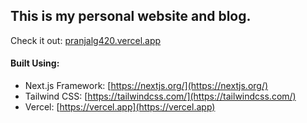 ## This is my personal website and blog.

Check it out: [pranjalg420.vercel.app](pranjalg420.vercel.app)

#### Built Using:

-   Next.js Framework: [https://nextjs.org/](https://nextjs.org/)
-   Tailwind CSS: [https://tailwindcss.com/](https://tailwindcss.com/)
-   Vercel: [https://vercel.app](https://vercel.app)
